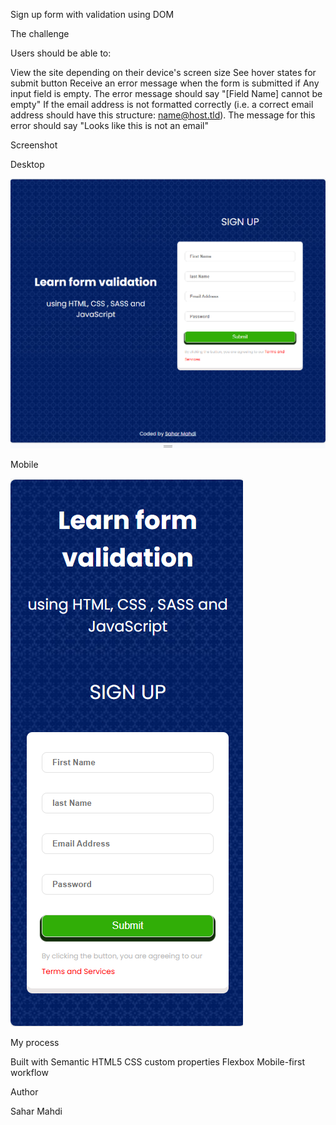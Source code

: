 Sign up form with validation using DOM

The challenge

Users should be able to:

View the site depending on their device's screen size
See hover states for submit button
Receive an error message when the form is submitted if Any input field is empty.
The error message should say "[Field Name] cannot be empty"
If the email address is not formatted correctly (i.e. a correct email address should have this structure: name@host.tld).
The message for this error should say "Looks like this is not an email"

Screenshot

Desktop

![](images/Desktop.png)

Mobile

![](images/Mobile.png)

My process

Built with Semantic HTML5
CSS custom properties
Flexbox
Mobile-first workflow

Author

Sahar Mahdi
